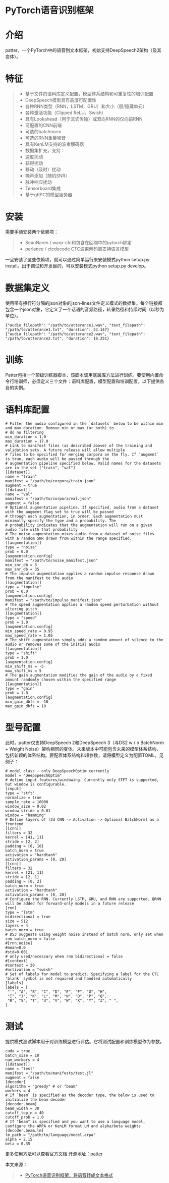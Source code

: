 # PyTorch语音识别框架



# 介绍

patter，一个PyTorch中的语音到文本框架，初始支持DeepSpeech2架构（及其变体）。

# 特征

>  * 基于文件的语料库定义配置，模型体系结构和可重复性的培训配置
>  * DeepSpeech模型具有高度可配置性
>  * 各种RNN类型（RNN，LSTM，GRU）和大小（层/隐藏单元）
>  * 各种激活功能（Clipped ReLU，Swish）
>  * 具有Lookahead（用于流式传输）或双向RNN的仅向前RNN
>  * 可配置的CNN前端
>  * 可选的batchnorm
>  * 可选的RNN重量噪音
>  * 具有KenLM支持的波束解码器
>  * 数据集扩充，支持：
>  * 速度扰动
>  * 获得扰动
>  * 移动（及时）扰动
>  * 噪声添加（随机SNR）
>  * 脉冲响应扰动
>  * Tensorboard集成
>  * 基于gRPC的模型服务器

# 安装

需要手动安装两个依赖项：

> * SeanNaren / warp-ctc和包含在回购中的pytorch绑定
> * parlance / ctcdecode CTC波束解码器支持语言模型

一旦安装了这些依赖项，就可以通过简单运行来安装模式python setup.py install。出于调试和开发目的，可以安装模式python setup.py develop。

# 数据集定义

使用带有换行符分隔的json对象的json-lines文件定义模式的数据集。每个链接都包含一个json对象，它定义了一个话语的音频路径，转录路径和持续时间（以秒为单位）。

```python?linenums
{"audio_filepath": "/path/to/utterance1.wav", "text_filepath": "/path/to/utterance1.txt", "duration": 23.147}
{"audio_filepath": "/path/to/utterance2.wav", "text_filepath": "/path/to/utterance2.txt", "duration": 18.251}
```

# 训练

Patter包括一个顶级训练器脚本，该脚本调用底层库方法进行训练。要使用内置命令行培训师，必须定义三个文件：语料库配置，模型配置和培训配置。以下提供各自的实例。

# 语料库配置

```python?linenums
# Filter the audio configured in the `datasets` below to be within min and max duration. Remove min or max (or both) to
# do no filtering
min_duration = 1.0
max_duration = 17.0
# Link to manifest files (as described above) of the training and validation sets. A future release will allow multiple
# files to be specified for merging corpora on the fly. If `augment` is true, each audio will be passed through the 
# augmentation pipeline specified below. Valid names for the datasets are in the set ["train", "val"]
[[dataset]]
name = "train"
manifest = "/path/to/corpora/train.json"
augment = true
[[dataset]]
name = "val"
manifest = "/path/to/corpora/val.json"
augment = false
# Optional augmentation pipeline. If specified, audio from a dataset with the augment flag set to true will be passed
# through each augmentation, in order. Each augmentation must minimally specify the type and a probability. The 
# probability indicates that the augmentation will run on a given audio file with that probability
# The noise augmentation mixes audio from a dataset of noise files with a random SNR drawn from within the range specified.
[[augmentation]]
type = "noise"
prob = 0.0
[augmentation.config]
manifest = "/path/to/noise_manifest.json"
min_snr_db = 3
max_snr_db = 35
# The impulse augmentation applies a random impulse response drawn from the manifest to the audio 
[[augmentation]]
type = "impulse"
prob = 0.0
[augmentation.config]
manifest = "/path/to/impulse_manifest.json"
# The speed augmentation applies a random speed perturbation without altering pitch
[[augmentation]]
type = "speed"
prob = 1.0
[augmentation.config]
min_speed_rate = 0.95
max_speed_rate = 1.05
# The shift augmentation simply adds a random amount of silence to the audio or removes some of the initial audio
[[augmentation]]
type = "shift"
prob = 1.0
[augmentation.config]
min_shift_ms = -5
max_shift_ms = 5
# The gain augmentation modifies the gain of the audio by a fixed amount randomly chosen within the specified range
[[augmentation]]
type = "gain"
prob = 1.0
[augmentation.config]
min_gain_dbfs = -10
max_gain_dbfs = 10
```

# 型号配置

此时，patter仅支持DeepSpeech 2和DeepSpeech 3（与DS2 w / o BatchNorm + Weight Noise）架构相同的变体。未来版本中可能包含未来的模型体系结构，包括新颖的体系结构。要配置体系结构和超参数，请将模型定义为配置TOML。见例子：

```python?linenums
# model class - only DeepSpeechOptim currently
model = "DeepSpeechOptim"
# define input features/windowing. Currently only STFT is supported, but window is configurable.
[input]
type = "stft"
normalize = true
sample_rate = 16000
window_size = 0.02
window_stride = 0.01
window = "hamming"
# Define layers of [2d CNN -> Activation -> Optional BatchNorm] as a frontend
[[cnn]]
filters = 32
kernel = [41, 11]
stride = [2, 2]
padding = [0, 10]
batch_norm = true
activation = "hardtanh"
activation_params = [0, 20]
[[cnn]]
filters = 32
kernel = [21, 11]
stride = [2, 1]
padding = [0, 2]
batch_norm = true
activation = "hardtanh"
activation_params = [0, 20]
# Configure the RNN. Currently LSTM, GRU, and RNN are supported. QRNN will be added for forward-only models in a future release
[rnn]
type = "lstm"
bidirectional = true
size = 512
layers = 4
batch_norm = true
# DS3 suggests using weight noise instead of batch norm, only set when rnn batch_norm = false
#[rnn.noise]
#mean=0.0
#std=0.001
# only used/necessary when rnn bidirectional = false
#[context]
#context = 20
#activation = "swish"
# Set of labels for model to predict. Specifying a label for the CTC 'blank' symbol is not required and handled automatically
[labels]
labels = [
 "'", "A", "B", "C", "D", "E", "F", "G", "H",
 "I", "J", "K", "L", "M", "N", "O", "P", "Q",
 "R", "S", "T", "U", "V", "W", "X", "Y", "Z", " ",
]
```

# 测试

提供模式测试脚本用于对训练模型进行评估。它将测试配置和训练模型作为参数。

```python?linenums
cuda = true
batch_size = 10
num_workers = 4
[[dataset]]
name = "test"
manifest = "/path/to/manifests/test.jl"
augment = false
[decoder]
algorithm = "greedy" # or "beam"
workers = 4
# If `beam` is specified as the decoder type, the below is used to initialize the beam decoder
[decoder.beam]
beam_width = 30
cutoff_top_n = 40
cutoff_prob = 1.0
# If "beam" is specified and you want to use a language model, configure the ARPA or KenLM format LM and alpha/beta weights
[decoder.beam.lm]
lm_path = "/path/to/language/model.arpa"
alpha = 2.15
beta = 0.35
```

更多使用方法可以查看官方文档
开源地址：[patter](https://blog.csdn.net/weixin_42137700/article/details/101148113)

本文来源：

> * [PyTorch语音识别框架，将语音转成文本格式](https://blog.csdn.net/weixin_42137700/article/details/101148113)

